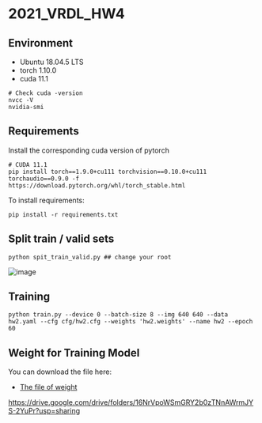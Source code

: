 # 2021_VRDL_HW4

## Environment

* Ubuntu 18.04.5 LTS
* torch 1.10.0
* cuda 11.1

```setup
# Check cuda -version
nvcc -V
nvidia-smi
```

## Requirements

Install the corresponding cuda version of pytorch
```setup
# CUDA 11.1
pip install torch==1.9.0+cu111 torchvision==0.10.0+cu111 torchaudio==0.9.0 -f https://download.pytorch.org/whl/torch_stable.html
```

To install requirements:

```setup
pip install -r requirements.txt
```

## Split train / valid sets

```setup
python spit_train_valid.py ## change your root
```

![image](https://user-images.githubusercontent.com/68366624/149309743-c15f4879-0f0e-41b3-876f-05580dc03d35.png)


## Training

```setup
python train.py --device 0 --batch-size 8 --img 640 640 --data hw2.yaml --cfg cfg/hw2.cfg --weights 'hw2.weights' --name hw2 --epoch 60 
```

## Weight for Training Model

You can download the file here:

- [The file of weight](https://drive.google.com/file/d/1Go2_ixu8RgZDY0FAF8x_qCNmLB78sGZW/view?usp=sharing)

https://drive.google.com/drive/folders/16NrVpoWSmGRY2b0zTNnAWrmJYS-2YuPr?usp=sharing
